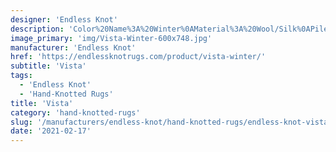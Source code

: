 ```yaml
---
designer: 'Endless Knot'
description: 'Color%20Name%3A%20Winter%0AMaterial%3A%20Wool/Silk%0APile%3A%20Cut%20%26%20LoopStyle%3A%20Abstract'
image_primary: 'img/Vista-Winter-600x748.jpg'
manufacturer: 'Endless Knot'
href: 'https://endlessknotrugs.com/product/vista-winter/'
subtitle: 'Vista'
tags:
  - 'Endless Knot'
  - 'Hand-Knotted Rugs'
title: 'Vista'
category: 'hand-knotted-rugs'
slug: '/manufacturers/endless-knot/hand-knotted-rugs/endless-knot-vista'
date: '2021-02-17'
---
```

